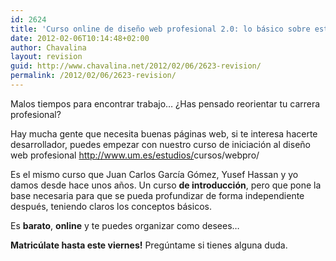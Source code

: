 ```yaml
---
id: 2624
title: 'Curso online de diseño web profesional 2.0: lo básico sobre estándares, usabilidad y arquitectura de la información'
date: 2012-02-06T10:14:48+02:00
author: Chavalina
layout: revision
guid: http://www.chavalina.net/2012/02/06/2623-revision/
permalink: /2012/02/06/2623-revision/
---
```

Malos tiempos para encontrar trabajo… ¿Has pensado reorientar tu carrera profesional?

Hay mucha gente que necesita buenas páginas web, si te interesa hacerte desarrollador, puedes empezar con nuestro curso de iniciación al diseño web profesional <a href="http://www.um.es/estudios/cursos/webpro/" rel="nofollow nofollow" target="_blank">http://www.um.es/estudios/<wbr>cursos/webpro/</wbr></a>

Es el mismo curso que Juan Carlos García Gómez, Yusef Hassan y yo damos desde hace unos años. Un curso **de introducción**, pero que pone la base necesaria para que se pueda profundizar de forma independiente después, teniendo claros los conceptos básicos.

Es **barato**, **online** y te puedes organizar como desees…

**Matricúlate hasta este viernes!** Pregúntame si tienes alguna duda.